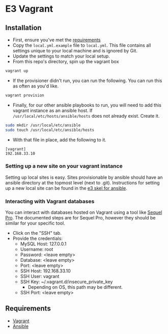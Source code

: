 # E3 Vagrant

## Installation

* First, ensure you've met the [requirements](#requirements)
* Copy the `local.yml.example` file to `local.yml`. This file contains all settings unique to your local machine and is ignored by Git.
* Update the settings to match your local setup.
* From this repo's directory, spin up the vagrant box
```bash
vagrant up
```
* If the provisioner didn't run, you can run the following. You can run this as often as you'd like.
```bash
vagrant provision
```
* Finally, for our other ansible playbooks to run, you will need to add this vagrant instance as an ansible host. If `/usr/local/etc/hosts/ansible/hosts` does not already exist. Create it.
```bash
sudo mkdir /usr/local/etc/ansible
sudo touch /usr/local/etc/ansible/hosts
```
* With that file in place, add the following to it.
```
[vagrant]
192.168.33.10
```

### Setting up a new site on your vagrant instance

Setting up local sites is easy. Sites provisionable by ansible should have an ansible directory at the topmost level (next to .git). Instructions for setting up a new local site can be found in the [e3 skel for ansible](https://github.com/elevatedthird/toolbox/tree/master/d7/skel/ansible).

### Interacting with Vagrant databases

You can interact with databases hosted on Vagrant using a tool like [Sequel Pro](http://www.sequelpro.com/). The documented steps are for Sequel Pro, however they should be similar for your specific tool.

* Click on the "SSH" tab.
* Provide the credentials:
  * MySQL Host: 127.0.0.1
  * Username: root
  * Password: \<leave empty>
  * Database: \<leave empty>
  * Port: \<leave empty>
  * SSH Host: 192.168.33.10
  * SSH User: vagrant
  * SSH Key: ~/.vagrant.d/insecure_private_key
    * Depending on OS, this path may be different.
  * SSH Port: \<leave empty>

## Requirements

* [Vagrant](http://docs.vagrantup.com/v2/installation/index.html)
* [Ansible](http://docs.ansible.com/intro_installation.html#getting-ansible)
